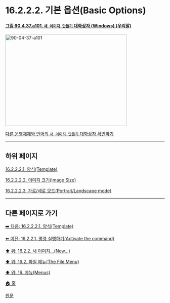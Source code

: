 # 16.2.2.2. 기본 옵션(Basic Options)

<a id="90-04-37-a101"></a>

#### [그림 90.4.37.a101. `새 이미지 만들기` 대화상자 (Windows) (우리말)](./90-04-0037-create_a_new_image.md#90-04-37-a101)
<img width="384" height="289" alt="90-04-37-a101" src="https://github.com/wonder13662/gimp/assets/15767104/4dec9acc-8261-45c9-9223-48db1f819154" />

[다른 운영체제와 언어의 `새 이미지 만들기` 대화상자 확인하기](./90-04-0037-create_a_new_image.md#90-04-37-a102)

***

## 하위 페이지

[16.2.2.2.1. 양식(Template)](./16-02-02-02-01-template.md)

[16.2.2.2.2. 이미지 크기(Image Size)](./16-02-02-02-02-image_size.md)

[16.2.2.2.3. 가로/세로 모드(Portrait/Landscape mode)](./16-02-02-02-03-portrait_landscape_mode.md)

***

## 다른 페이지로 가기

[➡️ 다음: 16.2.2.2.1. 양식(Template)](./16-02-02-02-01-template.md)

[⬅️ 이전: 16.2.2.1. 명령 실행하기(Activate the command)](./16-02-02-01-activating_the_command.md)

[⬆️ 위: 16.2.2. 새 이미지…(New…)](./16-02-02-00-new.md)

[⬆️ 위: 16.2. 파일 메뉴(The File Menu)](./16-02-00-the-file-menu.md)

[⬆️ 위: 16. 메뉴(Menus)](./16-00-menus.md)

[🏠 홈](./00-home.md)

[원문](https://docs.gimp.org/2.10/ko/gimp-file-new.html#idm22607)